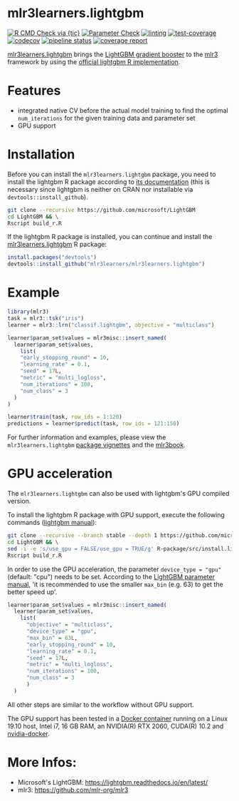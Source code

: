 # mlr3learners.lightgbm

<!-- badges: start -->
[![R CMD Check via {tic}](https://github.com/mlr3learners/mlr3learners.lightgbm/workflows/R%20CMD%20Check%20via%20{tic}/badge.svg?branch=master)](https://github.com/mlr3learners/mlr3learners.lightgbm/actions)
[![Parameter Check](https://github.com/mlr3learners/mlr3learners.lightgbm/workflows/Parameter%20Check/badge.svg?branch=master)](https://github.com/mlr3learners/mlr3learners.lightgbm/actions)
[![linting](https://github.com/mlr3learners/mlr3learners.lightgbm/workflows/lint/badge.svg?branch=master)](https://github.com/mlr3learners/mlr3learners.lightgbm/actions)
[![test-coverage](https://github.com/mlr3learners/mlr3learners.lightgbm/workflows/test-coverage/badge.svg?branch=master)](https://github.com/mlr3learners/mlr3learners.lightgbm/actions)
[![codecov](https://codecov.io/gh/mlr3learners/mlr3learners.lightgbm/branch/master/graph/badge.svg)](https://codecov.io/gh/mlr3learners/mlr3learners.lightgbm)
[![pipeline status](https://gitlab.com/kapsner/mlr3learners-lightgbm/badges/master/pipeline.svg)](https://gitlab.com/kapsner/mlr3learners-lightgbm/commits/master)
[![coverage report](https://gitlab.com/kapsner/mlr3learners-lightgbm/badges/master/coverage.svg)](https://gitlab.com/kapsner/mlr3learners-lightgbm/commits/master)
<!-- badges: end -->
 
[mlr3learners.lightgbm](https://github.com/kapsner/mlr3learners.lightgbm) brings the [LightGBM gradient booster](https://lightgbm.readthedocs.io) to the [mlr3](https://github.com/mlr-org/mlr3) framework by using the [official lightgbm R implementation](https://github.com/microsoft/LightGBM/tree/master/R-package). 

# Features 

* integrated native CV before the actual model training to find the optimal `num_iterations` for the given training data and parameter set  
* GPU support  

# Installation 

Before you can install the `mlr3learners.lightgbm` package, you need to install the lightgbm R package according to [its documentation](https://github.com/microsoft/LightGBM/blob/master/R-package/README.md) (this is necessary since lightgbm is neither on CRAN nor installable via `devtools::install_github`).  

```bash
git clone --recursive https://github.com/microsoft/LightGBM
cd LightGBM && \
Rscript build_r.R
```

If the lightgbm R package is installed, you can continue and install the [mlr3learners.lightgbm](https://github.com/kapsner/mlr3learners.lightgbm) R package:

```r
install.packages("devtools")
devtools::install_github("mlr3learners/mlr3learners.lightgbm")
```

# Example

```r
library(mlr3)
task = mlr3::tsk("iris")
learner = mlr3::lrn("classif.lightgbm", objective = "multiclass")

learner$param_set$values = mlr3misc::insert_named(
  learner$param_set$values,
    list(
    "early_stopping_round" = 10,
    "learning_rate" = 0.1,
    "seed" = 17L,
    "metric" = "multi_logloss",
    "num_iterations" = 100,
    "num_class" = 3
  )
)

learner$train(task, row_ids = 1:120)
predictions = learner$predict(task, row_ids = 121:150)
```

For further information and examples, please view the `mlr3learners.lightgbm` [package vignettes](vignettes/) and the [mlr3book](https://mlr3book.mlr-org.com/index.html).  

# GPU acceleration

The `mlr3learners.lightgbm` can also be used with lightgbm's GPU compiled version.

To install the lightgbm R package with GPU support, execute the following commands ([lightgbm manual](https://github.com/microsoft/LightGBM/blob/master/R-package/README.md)):

```bash
git clone --recursive --branch stable --depth 1 https://github.com/microsoft/LightGBM
cd LightGBM && \
sed -i -e 's/use_gpu = FALSE/use_gpu = TRUE/g' R-package/src/install.libs.R && \
Rscript build_r.R
```

In order to use the GPU acceleration, the parameter `device_type = "gpu"` (default: "cpu") needs to be set. According to the [LightGBM parameter manual](https://lightgbm.readthedocs.io/en/latest/Parameters.html), 'it is recommended to use the smaller `max_bin` (e.g. 63) to get the better speed up'. 

```r
learner$param_set$values = mlr3misc::insert_named(
  learner$param_set$values,
    list(
      "objective" = "multiclass",
      "device_type" = "gpu",
      "max_bin" = 63L,
      "early_stopping_round" = 10,
      "learning_rate" = 0.1,
      "seed" = 17L,
      "metric" = "multi_logloss",
      "num_iterations" = 100,
      "num_class" = 3
      )
  )
```

All other steps are similar to the workflow without GPU support. 

The GPU support has been tested in a [Docker container](https://github.com/kapsner/docker_images/blob/master/Rdatascience/rdsc_gpu/Dockerfile) running on a Linux 19.10 host, Intel i7, 16 GB RAM, an NVIDIA(R) RTX 2060, CUDA(R) 10.2 and [nvidia-docker](https://github.com/NVIDIA/nvidia-docker). 

# More Infos:

- Microsoft's LightGBM: https://lightgbm.readthedocs.io/en/latest/
- mlr3: https://github.com/mlr-org/mlr3

